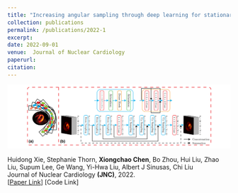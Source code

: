 ```yaml
---
title: "Increasing angular sampling through deep learning for stationary cardiac SPECT image reconstruction"
collection: publications
permalink: /publications/2022-1
excerpt: 
date: 2022-09-01
venue:  Journal of Nuclear Cardiology
paperurl:  
citation: 
---
```

<!-- ![](../figures/2022-JNC-Xie.png)   -->
<p align="center">
  <img width="700" src="../figures/2022-JNC-Xie.png">
</p>

Huidong Xie, Stephanie Thorn, **Xiongchao Chen**, Bo Zhou, Hui Liu, Zhao Liu, Supum Lee, Ge Wang, Yi-Hwa Liu, Albert J Sinusas, Chi Liu  
Journal of Nuclear Cardiology **(JNC)**, 2022.  
[[Paper Link](https://link.springer.com/article/10.1007/s12350-022-02972-z)]
[Code Link]  

